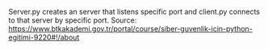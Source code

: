 Server.py creates an server that listens specific port and client.py connects to that server by specific port.
Source: https://www.btkakademi.gov.tr/portal/course/siber-guvenlik-icin-python-egitimi-9220#!/about

